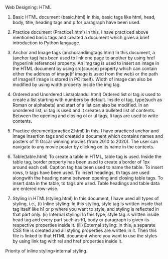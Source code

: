 Web Designing: HTML
1. Basic HTML document (basic.html)
   In this, basic tags like html, head, body, title, heading tags and p for paragraph have been used.

2. Practice document (Practice1.html)
   In this, I have practiced above mentioned basic tags and created a document which gives a brief introduction to Python language.

3. Anchor and Image tags (anchorandimgtags.html)
   In this document, a (anchor tag) has been used to link one page to another by using href (hyperlink reference) property.
An img tag is used to insert an image in the HTML document by using src(source) property which can contain either the address of image(if image is used from the web) or the path of image(if image is stored in PC itself).
Width of image can also be modified by using width property inside the img tag.

4. Ordered and Unordered Lists(olandul.html)
   Ordered list ol tag is used to create a list starting with numbers by default. Inside ol tag, type(such as Roman or alphabets) and start of a list can also be modified.
In an unordered list, ul tag is used and it creates a bulleted list of contents.
Between the opening and closing ol or ul tags, li tags are used to write contents.

5. Practice document(practice2.html)
   In this, I have practiced anchor and image insertion tags and created a document which contains names and posters of 11 Oscar winning movies (from 2010 to 2020). The user can navigate to any movie poster by clicking on its name in the contents.

6.  Table(table.html)
   To create a table in HTML, table tag is used. Inside the table tag, border property has been used to create a border of 1px around each cell.
Caption tag has been used to name the table.
To insert rows, tr tags have been used.
To insert headings, th tags are used alongwith the heading name between opening and closing table tags.
To insert data in the table, td tags are used.
Table headings and table data are entered row-wise.

7. Styling in HTML(styling.html)
   In this document, I have used all types of styling, i.e., 
(i) Inline styling: In this styling, style tag is written inside that tag itself like h1 or p where you want to style, and styling is reflected in that part only.
(ii) Internal styling: In this type, style tag is written inside head tag and every part such as h1, body or paragraph is given its respective properties inside it.
(iii) External styling: In this, a separate CSS file is created and all styling properties are written in it. Then this file is linked to that HTML document where you want to use the styles by using link tag with rel and href properties inside it.

Priority of inline styling>internal styling.



   
